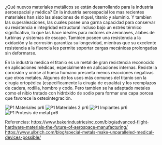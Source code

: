 ¿Qué nuevos materiales metálicos se están desarrollando para la industria aeroespacial y médica?
En la industria aeroespacial los mas recientes materiales han sido las aleaciones de niquel, titanio y aluminio.
Y tambien las superaleaciones, las cuales posee una garna capacidad para conservar su resistencia e integridad estructural incluso bajo
un estrés térmico significativo, lo que las hace ideales para motores de aeronaves, álabes de turbinas y sistemas de escape. 
Tambien poseen una resistencia a la oxidación y la corrosión garantiza su longevidad, mientras que su excelente resistencia a la fluencia les permite soportar 
cargas mecánicas prolongadas sin deformarse. 

En la industria medica el titanio es un metal de gran resistencia reconocido en aplicaciones médicas, 
especialmente en aplicaciones internas. Resiste la corrosión y unirse al hueso humano presneta menos reacciones negativas que otros metales. 
Algunos de los usos más comunes del titanio son la cirugía ortopédica (específicamente la cirugía de espalda) y los reemplazos de cadera, rodilla, hombro y codo.
Pero tambien se ha adaptado metales como el nibio tratado con hidróxido de sodio para formar una capa porosa que favorece la osteointegración.

![P1 Materiales pr6](https://github.com/user-attachments/assets/d48428e9-29c6-483d-acce-d03e729e5c34)
![P1 Materiales 2 pr6](https://github.com/user-attachments/assets/59e6746e-9b5f-4437-84a9-eaf81e61a6e3)
![P1 Implantes pr6](https://github.com/user-attachments/assets/77213ba7-0d64-42a1-b463-3f083fd11f86)
![P1 Protesis de metal pr6](https://github.com/user-attachments/assets/ae316a2a-397b-4e3e-b428-74273cca97d8)


Referencias:
https://www.bakerindustriesinc.com/blog/advanced-flight-hardware-materials-the-future-of-aerospace-manufacturing/
https://www.ulbrich.com/blog/special-metals-make-unparalleled-medical-devices-possible/
 
